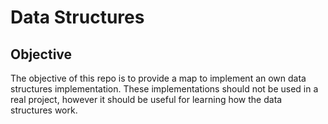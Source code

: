 # Data Structures

## Objective

The objective of this repo is to provide a map to implement an own data structures implementation. These implementations should not be used in a real project, however it should be useful for learning how the data structures work.